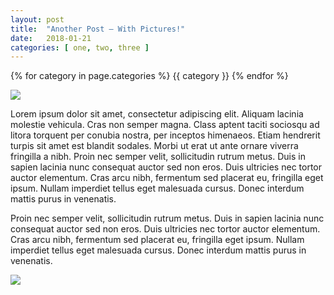 ```yaml
---
layout: post
title:  "Another Post — With Pictures!"
date:   2018-01-21
categories: [ one, two, three ]
---
```


{% for category in page.categories %}
 {{ category }}
{% endfor %}


![](https://images.pexels.com/photos/813713/pexels-photo-813713.jpeg?w=1260&h=750&auto=compress&cs=tinysrgb)

Lorem ipsum dolor sit amet, consectetur adipiscing elit. Aliquam lacinia molestie vehicula. Cras non semper magna. Class aptent taciti sociosqu ad litora torquent per conubia nostra, per inceptos himenaeos. Etiam hendrerit turpis sit amet est blandit sodales. Morbi ut erat ut ante ornare viverra fringilla a nibh. Proin nec semper velit, sollicitudin rutrum metus. Duis in sapien lacinia nunc consequat auctor sed non eros. Duis ultricies nec tortor auctor elementum. Cras arcu nibh, fermentum sed placerat eu, fringilla eget ipsum. Nullam imperdiet tellus eget malesuada cursus. Donec interdum mattis purus in venenatis.

Proin nec semper velit, sollicitudin rutrum metus. Duis in sapien lacinia nunc consequat auctor sed non eros. Duis ultricies nec tortor auctor elementum. Cras arcu nibh, fermentum sed placerat eu, fringilla eget ipsum. Nullam imperdiet tellus eget malesuada cursus. Donec interdum mattis purus in venenatis.

![](https://images.pexels.com/photos/693018/pexels-photo-693018.jpeg?w=1260&h=750&auto=compress&cs=tinysrgb)
